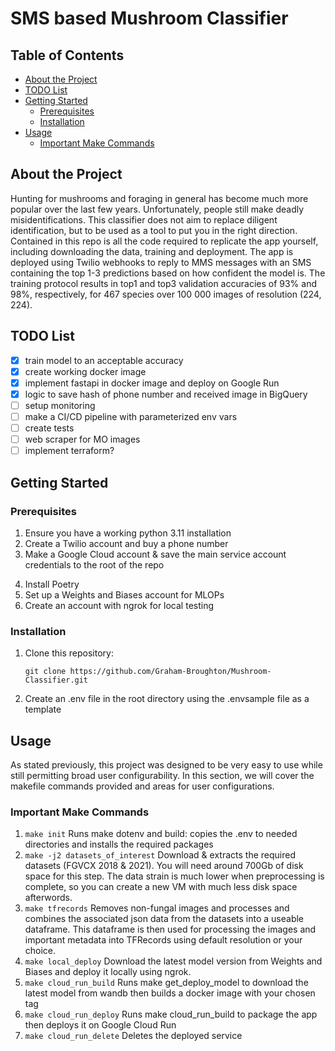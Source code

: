 # SMS based Mushroom Classifier <!-- omit in toc -->

## Table of Contents <!-- omit in toc -->

- [About the Project](#about-the-project)
- [TODO List](#todo-list)
- [Getting Started](#getting-started)
  - [Prerequisites](#prerequisites)
  - [Installation](#installation)
- [Usage](#usage)
  - [Important Make Commands](#important-make-commands)

## About the Project
Hunting for mushrooms and foraging in general has become much more popular over the last few years. Unfortunately, people still make deadly misidentifications. This classifier does not aim to replace diligent identification, but to be used as a tool to put you in the right direction. Contained in this repo is all the code required to replicate the app yourself, including downloading the data, training and deployment. The app is deployed using Twilio webhooks to reply to MMS messages with an SMS containing the top 1-3 predictions based on how confident the model is. The training protocol results in top1 and top3 validation accuracies of 93% and 98%, respectively, for 467 species over 100 000 images of resolution (224, 224).

## TODO List

- [x] train model to an acceptable accuracy
- [x] create working docker image
- [x] implement fastapi in docker image and deploy on Google Run
- [x] logic to save hash of phone number and received image in BigQuery
- [ ] setup monitoring
- [ ] make a CI/CD pipeline with parameterized env vars
- [ ] create tests
- [ ] web scraper for MO images
- [ ] implement terraform?

## Getting Started

### Prerequisites

1. Ensure you have a working python 3.11 installation
2. Create a Twilio account and buy a phone number
3. Make a Google Cloud account & save the main service account credentials to the root of the repo
<!-- - Create two other service accounts and save the credentials: 
  - the first one will need admin privileges (Terraform)
  - the second will be for managing permissions around the files so leave it blank for now -->
4. Install Poetry
5. Set up a Weights and Biases account for MLOPs
6. Create an account with ngrok for local testing

### Installation

1. Clone this repository:

    `git clone https://github.com/Graham-Broughton/Mushroom-Classifier.git`

2. Create an .env file in the root directory using the .envsample file as a template
<!-- 3. Move the Terraform JSON credentials into the 'infrastructure' folder, rename it to terraform-account.json (the other ones can just stay in the root dir) -->

## Usage

As stated previously, this project was designed to be very easy to use while still permitting broad user configurability. In this section, we will cover the makefile commands provided and areas for user configurations.

### Important Make Commands

1. `make init` Runs make dotenv and build: copies the .env to needed directories and installs the required packages
2. `make -j2 datasets_of_interest` Download & extracts the required datasets (FGVCX 2018 & 2021). You will need around 700Gb of disk space for this step. The data strain is much lower when preprocessing is complete, so you can create a new VM with much less disk space afterwords.
3. `make tfrecords` Removes non-fungal images and processes and combines the associated json data from the datasets into a useable dataframe. This dataframe is then used for processing the images and important metadata into TFRecords using default resolution or your choice.
4. `make local_deploy` Download the latest model version from Weights and Biases and deploy it locally using ngrok.
5. `make cloud_run_build` Runs make get_deploy_model to download the latest model from wandb then builds a docker image with your chosen tag
6. `make cloud_run_deploy` Runs make cloud_run_build to package the app then deploys it on Google Cloud Run
7. `make cloud_run_delete` Deletes the deployed service

